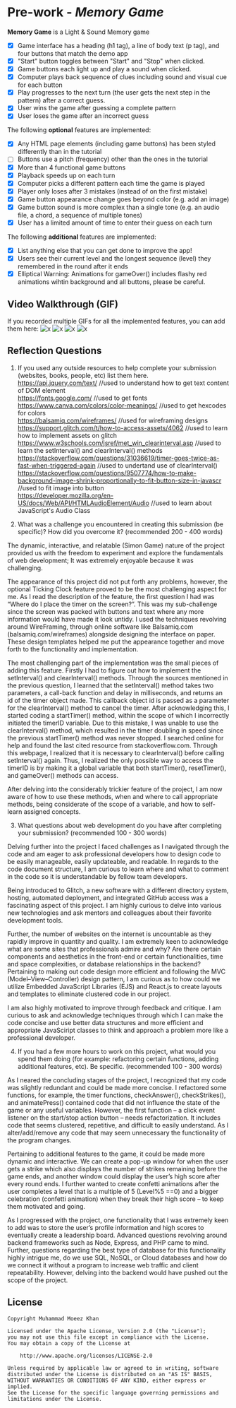  # Pre-work - *Memory Game*

**Memory Game** is a Light & Sound Memory game 

<!-- to apply for CodePath's SITE Program. 

Submitted by: Muhammad Moeez Khan

Time spent: 7.5 hours spent in total

Link to project: (https://glitch.com/edit/#!/absorbed-lacy-iguanodon)

## Required Functionality

The following **required** functionality is complete: -->

* [x] Game interface has a heading (h1 tag), a line of body text (p tag), and four buttons that match the demo app
* [x] "Start" button toggles between "Start" and "Stop" when clicked. 
* [x] Game buttons each light up and play a sound when clicked. 
* [x] Computer plays back sequence of clues including sound and visual cue for each button
* [x] Play progresses to the next turn (the user gets the next step in the pattern) after a correct guess. 
* [x] User wins the game after guessing a complete pattern
* [x] User loses the game after an incorrect guess

The following **optional** features are implemented:

* [x] Any HTML page elements (including game buttons) has been styled differently than in the tutorial
* [ ] Buttons use a pitch (frequency) other than the ones in the tutorial
* [x] More than 4 functional game buttons
* [x] Playback speeds up on each turn
* [x] Computer picks a different pattern each time the game is played
* [x] Player only loses after 3 mistakes (instead of on the first mistake)
* [x] Game button appearance change goes beyond color (e.g. add an image)
* [x] Game button sound is more complex than a single tone (e.g. an audio file, a chord, a sequence of multiple tones)
* [x] User has a limited amount of time to enter their guess on each turn

The following **additional** features are implemented:

- [x] List anything else that you can get done to improve the app!
- [x] Users see their current level and the longest sequence (level) they remembered in the round after it ends  
- [x] Elliptical Warning: Animations for gameOver() includes flashy red animations wihtin background and all buttons, please be careful.  

## Video Walkthrough (GIF)

If you recorded multiple GIFs for all the implemented features, you can add them here:
![x](http://g.recordit.co/j7jqy6wK10.gif)
![x](http://g.recordit.co/jP8UjmqGAt.gif)
![x](http://g.recordit.co/x4nVox7jzA.gif)
![x](http://g.recordit.co/7t26r0SwsD.gif)

## Reflection Questions
1. If you used any outside resources to help complete your submission (websites, books, people, etc) list them here. 
https://api.jquery.com/text/                    //used to understand how to get text content of DOM element <br>
https://fonts.google.com/                       //used to get fonts <br>
https://www.canva.com/colors/color-meanings/    //used to get hexcodes for colors <br>
https://balsamiq.com/wireframes/                //used for wireframing designs <br>
https://support.glitch.com/t/how-to-access-assets/4062      //used to learn how to implement assets on glitch <br> 
https://www.w3schools.com/jsref/met_win_clearinterval.asp   //used to learn the setInterval() and clearInterval() methods <br>
https://stackoverflow.com/questions/31036619/timer-goes-twice-as-fast-when-triggered-again         //used to undertand use of clearInterval() <br>
https://stackoverflow.com/questions/9507774/how-to-make-background-image-shrink-proportionally-to-fit-button-size-in-javascr    //used to fit image into button <br>
https://developer.mozilla.org/en-US/docs/Web/API/HTMLAudioElement/Audio     //used to learn about JavaScript's Audio Class

2. What was a challenge you encountered in creating this submission (be specific)? How did you overcome it? (recommended 200 - 400 words) 

The dynamic, interactive, and relatable (Simon Game) nature of the project provided us with the freedom to experiment and explore the fundamentals of web development; It was extremely enjoyable because it was challenging. 

The appearance of this project did not put forth any problems, however, the optional Ticking Clock feature proved to be the most challenging aspect for me. As I read the description of the feature, the first question I had was “Where do I place the timer on the screen?”. This was my sub-challenge since the screen was packed with buttons and text where any more information would have made it look untidy. I used the techniques revolving around WireFraming, through online software like Balsamiq.com (balsamiq.com/wireframes) alongside designing the interface on paper. These design templates helped me put the appearance together and move forth to the functionality and implementation.

The most challenging part of the implementation was the small pieces of adding this feature. Firstly I had to figure out how to implement the setInterval() and clearInterval() methods. Through the sources mentioned in the previous question, I learned that the setInterval() method takes two parameters, a call-back function and delay in milliseconds, and returns an id of the timer object made. This callback object id is passed as a parameter for the clearInterval() method to cancel the timer. After acknowledging this, I started coding a startTimer() method, within the scope of which I incorrectly initiated the timerID variable. Due to this mistake, I was unable to use the clearInterval() method, which resulted in the timer doubling in speed since the previous startTimer() method was never stopped. I searched online for help and found the last cited resource from stackoverflow.com. Through this webpage, I realized that it is necessary to clearInterval() before calling setInterval() again. Thus, I realized the only possible way to access the timerID is by making it a global variable that both startTimer(), resetTimer(), and gameOver() methods can access.

After delving into the considerably trickier feature of the project, I am now aware of how to use these methods, when and where to call appropriate methods, being considerate of the scope of a variable, and how to self-learn assigned concepts.


3. What questions about web development do you have after completing your submission? (recommended 100 - 300 words) 

Delving further into the project I faced challenges as I navigated through the code and am eager to ask professional developers how to design code to be easily manageable, easily updateable, and readable. In regards to the code document structure, I am curious to learn where and what to comment in the code so it is understandable by fellow team developers.

Being introduced to Glitch, a new software with a different directory system, hosting, automated deployment, and integrated GitHub access was a fascinating aspect of this project. I am highly curious to delve into various new technologies and ask mentors and colleagues about their favorite development tools. 

Further, the number of websites on the internet is uncountable as they rapidly improve in quantity and quality. I am extremely keen to acknowledge what are some sites that professionals admire and why? Are there certain components and aesthetics in the front-end or certain functionalities, time and space complexities, or database relationships in the backend? Pertaining to making out code design more efficient and following the MVC (Model–View–Controller) design pattern, I am curious as to how could we utilize Embedded JavaScript Libraries (EJS) and React.js to create layouts and templates to eliminate clustered code in our project. 

I am also highly motivated to improve through feedback and critique. I am curious to ask and acknowledge techniques through which I can make the code concise and use better data structures and more efficient and appropriate JavaSciript classes to think and approach a problem more like a professional developer.  


4. If you had a few more hours to work on this project, what would you spend them doing (for example: refactoring certain functions, adding additional features, etc). Be specific. (recommended 100 - 300 words) 

As I neared the concluding stages of the project, I recognized that my code was slightly redundant and could be made more concise. I refactored some functions, for example, the timer functions, checkAnswer(), checkStrikes(), and animatePress() contained code that did not influence the state of the game or any useful variables. However, the first function – a click event listener on the start/stop action button – needs refactorization. It includes code that seems clustered, repetitive, and difficult to easily understand. As I alter/add/remove any code that may seem unnecessary the functionality of the program changes.

Pertaining to additional features to the game, it could be made more dynamic and interactive. We can create a pop-up window for when the user gets a strike which also displays the number of strikes remaining before the game ends, and another window could display the user’s high score after every round ends. I further wanted to create confetti animations after the user completes a level that is a multiple of 5 (Level%5 ==0) and a bigger celebration (confetti animation) when they break their high score –  to keep them motivated and going. 

As I progressed with the project, one functionality that I was extremely keen to add was to store the user’s profile information and high scores to eventually create a leadership board. Advanced questions revolving around backend frameworks such as Node, Express, and PHP came to mind. Further, questions regarding the best type of database for this functionality highly intrigue me, do we use SQL, NoSQL, or Cloud databases and how do we connect it without a program to increase web traffic and client repeatability. However, delving into the backend would have pushed out the scope of the project.

## License

    Copyright Muhammad Moeez Khan

    Licensed under the Apache License, Version 2.0 (the "License");
    you may not use this file except in compliance with the License.
    You may obtain a copy of the License at

        http://www.apache.org/licenses/LICENSE-2.0

    Unless required by applicable law or agreed to in writing, software
    distributed under the License is distributed on an "AS IS" BASIS,
    WITHOUT WARRANTIES OR CONDITIONS OF ANY KIND, either express or implied.
    See the License for the specific language governing permissions and
    limitations under the License.

